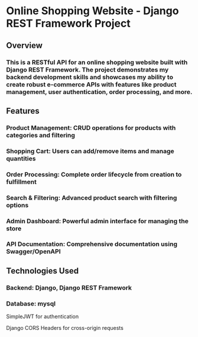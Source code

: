# Online Shopping Website - Django REST Framework Project

## Overview
 ### This is a RESTful API for an online shopping website built with Django REST Framework. The project demonstrates my backend development skills and showcases my ability to create robust e-commerce APIs with features like product management, user authentication, order processing, and more.

## Features

### Product Management: CRUD operations for products with categories and filtering

### Shopping Cart: Users can add/remove items and manage quantities

### Order Processing: Complete order lifecycle from creation to fulfillment

### Search & Filtering: Advanced product search with filtering options

### Admin Dashboard: Powerful admin interface for managing the store

### API Documentation: Comprehensive documentation using Swagger/OpenAPI

## Technologies Used

### Backend: Django, Django REST Framework

### Database: mysql



SimpleJWT for authentication

Django CORS Headers for cross-origin requests
